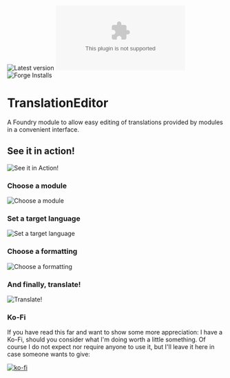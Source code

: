 ![Latest version](https://img.shields.io/github/v/tag/kid2407/TranslationEditor?label=Latest%20Version&sort=semver)
![Latest Release Download Count](https://img.shields.io/github/downloads/kid2407/TranslationEditor/latest/module.zip?label=Downloads(latest))
![Forge Installs](https://img.shields.io/badge/dynamic/json?label=Forge%20Installs&query=package.installs&suffix=%25&url=https%3A%2F%2Fforge-vtt.com%2Fapi%2Fbazaar%2Fpackage%2Ftranslation-editor&colorB=4aa94a)

# TranslationEditor

A Foundry module to allow easy editing of translations provided by modules in a convenient interface.

## See it in action!

![See it in Action!](https://user-images.githubusercontent.com/13555681/127897538-b4989c5d-1e7f-4454-b16d-99655cc3a177.gif)

### Choose a module

![Choose a module](https://user-images.githubusercontent.com/13555681/127897834-729586e8-a30f-439b-921e-52d4e474a851.jpg)

### Set a target language

![Set a target language](https://user-images.githubusercontent.com/13555681/127897858-f5b56820-6f8a-47a1-8855-a615b2862eed.jpg)

### Choose a formatting

![Choose a formatting](https://user-images.githubusercontent.com/13555681/127897876-5f79165a-2e26-45a7-80cf-a596db323e55.jpg)

### And finally, translate!

![Translate!](https://user-images.githubusercontent.com/13555681/127898133-2237539c-e1ab-4a64-b83c-6b31b8b91c4f.jpg)

### Ko-Fi

If you have read this far and want to show some more appreciation: I have a Ko-Fi, should you consider what I'm doing worth a little something. Of course I do not expect nor require anyone to use it, but I'll leave it here in case someone wants to give:

[![ko-fi](https://ko-fi.com/img/githubbutton_sm.svg)](https://ko-fi.com/H2H7ALZTI)
